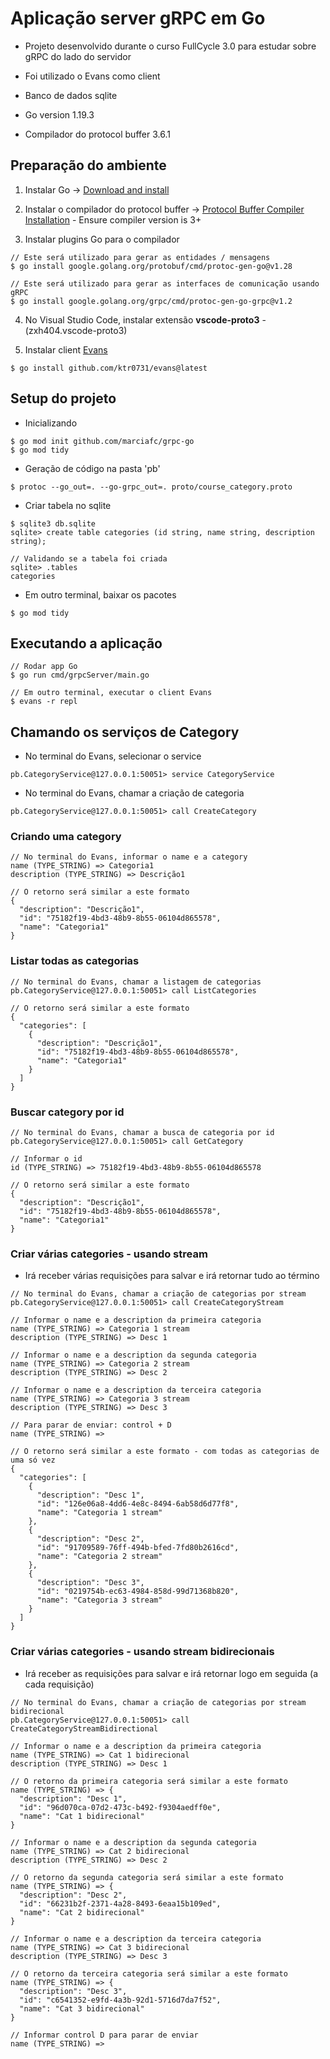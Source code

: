 # Aplicação server gRPC em Go

- Projeto desenvolvido durante o curso FullCycle 3.0 para estudar sobre gRPC do lado do servidor

- Foi utilizado o Evans como client

- Banco de dados sqlite

- Go version 1.19.3

- Compilador do protocol buffer 3.6.1

## Preparação do ambiente

1. Instalar Go -> [Download and install](https://go.dev/doc/install)

2. Instalar o compilador do protocol buffer -> [Protocol Buffer Compiler Installation](https://grpc.io/docs/protoc-installation/) - Ensure compiler version is 3+

3. Instalar plugins Go para o compilador

```
// Este será utilizado para gerar as entidades / mensagens
$ go install google.golang.org/protobuf/cmd/protoc-gen-go@v1.28

// Este será utilizado para gerar as interfaces de comunicação usando gRPC
$ go install google.golang.org/grpc/cmd/protoc-gen-go-grpc@v1.2
```

4. No Visual Studio Code, instalar extensão **vscode-proto3** - (zxh404.vscode-proto3)

5. Instalar client [Evans](https://github.com/ktr0731/evans)

```
$ go install github.com/ktr0731/evans@latest  
```

## Setup do projeto

  - Inicializando
  
  ```  
  $ go mod init github.com/marciafc/grpc-go
  $ go mod tidy
  ``` 

  - Geração de código na pasta 'pb'
  
  ```    
  $ protoc --go_out=. --go-grpc_out=. proto/course_category.proto
  ```  

  - Criar tabela no sqlite
  
  ```  
  $ sqlite3 db.sqlite
  sqlite> create table categories (id string, name string, description string);
 
  // Validando se a tabela foi criada 
  sqlite> .tables
  categories  
  ```
  
  - Em outro terminal, baixar os pacotes
  
  ```  
  $ go mod tidy  
  ```  

## Executando a aplicação

```
// Rodar app Go
$ go run cmd/grpcServer/main.go
 
// Em outro terminal, executar o client Evans 
$ evans -r repl 
```

## Chamando os serviços de Category

  - No terminal do Evans, selecionar o service 
  
```
pb.CategoryService@127.0.0.1:50051> service CategoryService
```
 
  - No terminal do Evans, chamar a criação de categoria
  
```
pb.CategoryService@127.0.0.1:50051> call CreateCategory
```

### Criando uma category

```
// No terminal do Evans, informar o name e a category 
name (TYPE_STRING) => Categoria1
description (TYPE_STRING) => Descrição1

// O retorno será similar a este formato
{
  "description": "Descrição1",
  "id": "75182f19-4bd3-48b9-8b55-06104d865578",
  "name": "Categoria1"
}
```
 
### Listar todas as categorias

```
// No terminal do Evans, chamar a listagem de categorias
pb.CategoryService@127.0.0.1:50051> call ListCategories

// O retorno será similar a este formato
{
  "categories": [
    {
      "description": "Descrição1",
      "id": "75182f19-4bd3-48b9-8b55-06104d865578",
      "name": "Categoria1"
    }
  ]
}
```

### Buscar category por id

```
// No terminal do Evans, chamar a busca de categoria por id
pb.CategoryService@127.0.0.1:50051> call GetCategory

// Informar o id
id (TYPE_STRING) => 75182f19-4bd3-48b9-8b55-06104d865578

// O retorno será similar a este formato
{
  "description": "Descrição1",
  "id": "75182f19-4bd3-48b9-8b55-06104d865578",
  "name": "Categoria1"
}
```

### Criar várias categories - usando stream

  - Irá receber várias requisições para salvar e irá retornar tudo ao término

```
// No terminal do Evans, chamar a criação de categorias por stream
pb.CategoryService@127.0.0.1:50051> call CreateCategoryStream

// Informar o name e a description da primeira categoria
name (TYPE_STRING) => Categoria 1 stream
description (TYPE_STRING) => Desc 1

// Informar o name e a description da segunda categoria
name (TYPE_STRING) => Categoria 2 stream
description (TYPE_STRING) => Desc 2

// Informar o name e a description da terceira categoria
name (TYPE_STRING) => Categoria 3 stream
description (TYPE_STRING) => Desc 3

// Para parar de enviar: control + D
name (TYPE_STRING) => 

// O retorno será similar a este formato - com todas as categorias de uma só vez
{
  "categories": [
    {
      "description": "Desc 1",
      "id": "126e06a8-4dd6-4e8c-8494-6ab58d6d77f8",
      "name": "Categoria 1 stream"
    },
    {
      "description": "Desc 2",
      "id": "91709589-76ff-494b-bfed-7fd80b2616cd",
      "name": "Categoria 2 stream"
    },
    {
      "description": "Desc 3",
      "id": "0219754b-ec63-4984-858d-99d71368b820",
      "name": "Categoria 3 stream"
    }
  ]
}
```

### Criar várias categories - usando stream bidirecionais

  - Irá receber as requisições para salvar e irá retornar logo em seguida (a cada requisição)

```
// No terminal do Evans, chamar a criação de categorias por stream bidirecional
pb.CategoryService@127.0.0.1:50051> call CreateCategoryStreamBidirectional

// Informar o name e a description da primeira categoria
name (TYPE_STRING) => Cat 1 bidirecional
description (TYPE_STRING) => Desc 1

// O retorno da primeira categoria será similar a este formato
name (TYPE_STRING) => {
  "description": "Desc 1",
  "id": "96d070ca-07d2-473c-b492-f9304aedff0e",
  "name": "Cat 1 bidirecional"
}

// Informar o name e a description da segunda categoria
name (TYPE_STRING) => Cat 2 bidirecional
description (TYPE_STRING) => Desc 2

// O retorno da segunda categoria será similar a este formato
name (TYPE_STRING) => {
  "description": "Desc 2",
  "id": "66231b2f-2371-4a28-8493-6eaa15b109ed",
  "name": "Cat 2 bidirecional"
}

// Informar o name e a description da terceira categoria
name (TYPE_STRING) => Cat 3 bidirecional
description (TYPE_STRING) => Desc 3

// O retorno da terceira categoria será similar a este formato
name (TYPE_STRING) => {
  "description": "Desc 3",
  "id": "c6541352-e9fd-4a3b-92d1-5716d7da7f52",
  "name": "Cat 3 bidirecional"
}

// Informar control D para parar de enviar
name (TYPE_STRING) =>
```